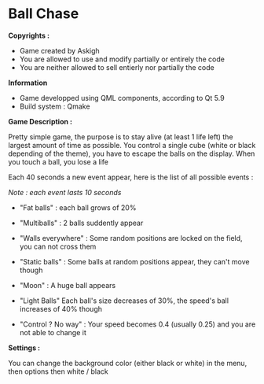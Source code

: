 # Ball Chase

**Copyrights :**

- Game created by Askigh
- You are allowed to use and modify partially or entirely the code
- You are neither allowed to sell entierly nor partially the code

**Information**

- Game developped using QML components, according to Qt 5.9
- Build system : Qmake

**Game Description :**

Pretty simple game, the purpose is to stay alive (at least 1 life left) the largest amount of time as possible.
You control a single cube (white or black depending of the theme), you have to escape the balls on the display.
When you touch a ball, you lose a life

Each 40 seconds a new event appear, here is the list of all possible events :

*Note : each event lasts 10 seconds*

- "Fat balls" : each ball grows of 20%

- "Multiballs" : 2 balls suddently appear

- "Walls everywhere" : Some random positions are locked on the field, you can not cross them

- "Static balls" : Some balls at random positions appear, they can't move though

- "Moon" : A huge ball appears

- "Light Balls" Each ball's size decreases of 30%, the speed's ball increases of 40% though

- "Control ? No way" : Your speed becomes 0.4 (usually 0.25) and you are not able to change it

**Settings :**

You can change the background color (either black or white) in the menu, then options then white / black




